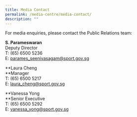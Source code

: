 ```yaml
---
title: Media Contact
permalink: /media-centre/media-contact/
description: ""
---
```

For media enquiries, please contact the Public Relations team:  
  
**S. Parameswaran**  
Deputy Director  
T: (65) 6500 5236   
E: [parames_seenivasagam@sport.gov.sg](mailto:parames_seenivasagam@sport.gov.sg)

**Laura Cheng  
**Manager  
T: (65) 6500 5217  
E: [laura_cheng@sport.gov.sg](mailto:laura_cheng@sport.gov.sg)

**Vanessa Yong  
**Senior Executive  
T: (65) 6500 5292  
E: [vanessa_yong@sport.gov.sg](mailto:vanessa_yong@sport.gov.sg)